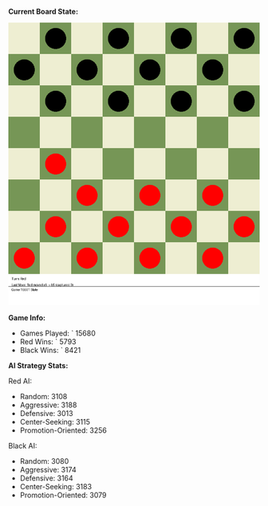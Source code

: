 
**Current Board State:**  
<!-- START_GIF -->
![Checkers Game](./checkers_game.gif)
<!-- END_GIF -->

**Game Info:**  
- Games Played: `<!-- GAMES_PLAYED --> 15680
- Red Wins: `<!-- RED_WINS --> 5793
- Black Wins: `<!-- BLACK_WINS --> 8421

<!-- AI_STATS -->
**AI Strategy Stats:**

Red AI:
- Random: 3108
- Aggressive: 3188
- Defensive: 3013
- Center-Seeking: 3115
- Promotion-Oriented: 3256

Black AI:
- Random: 3080
- Aggressive: 3174
- Defensive: 3164
- Center-Seeking: 3183
- Promotion-Oriented: 3079

